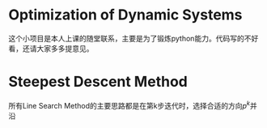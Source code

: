 # Optimization of Dynamic Systems
这个小项目是本人上课的随堂联系，主要是为了锻炼python能力。代码写的不好看，还请大家多多提意见。
# Steepest Descent Method
所有Line Search Method的主要思路都是在第k步迭代时，选择合适的方向$p^{k}$并沿
